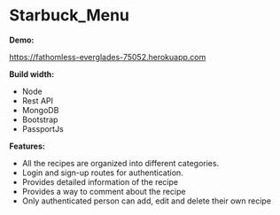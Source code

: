 # Starbuck_Menu

**Demo:**

https://fathomless-everglades-75052.herokuapp.com

**Build width:**

- Node
- Rest API
- MongoDB
- Bootstrap
- PassportJs

**Features:**

- All the recipes are organized into different categories.
- Login and sign-up routes for authentication.
- Provides detailed information of the recipe
- Provides a way to comment about the recipe
- Only authenticated person can add, edit and delete their own recipe 

